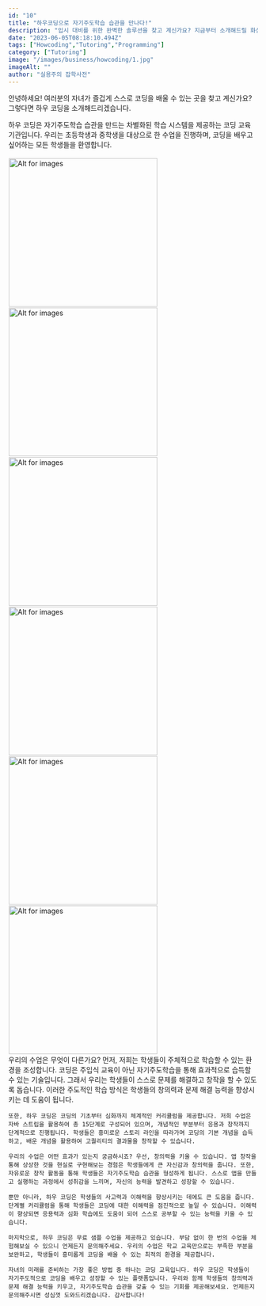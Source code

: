 ```yaml
---
id: "10"
title: "하우코딩으로 자기주도학습 습관을 만나다!"
description: "입시 대비를 위한 완벽한 솔루션을 찾고 계신가요? 지금부터 소개해드릴 화상 입시 컨설팅 서비스는 정확하고 신속한 입시 대비를 위한 최적의 선택입니다."
date: "2023-06-05T08:18:10.494Z"
tags: ["Howcoding","Tutoring","Programming"]
category: ["Tutoring"]
image: "/images/business/howcoding/1.jpg"
imageAlt: ""
author: "실용주의 잡학사전"
---
```



<p className="mb-3 font-light text-gray-500 dark:text-gray-400 first-line:uppercase first-line:tracking-widest first-letter:text-7xl first-letter:font-bold first-letter:text-gray-900 dark:first-letter:text-gray-100 first-letter:mr-3 first-letter:float-left">
    안녕하세요! 여러분의 자녀가 즐겁게 스스로 코딩을 배울 수 있는 곳을 찾고 계신가요? 그렇다면 하우 코딩을 소개해드리겠습니다.
</p>
<div className="font-light text-gray-500 dark:text-gray-400">
    하우 코딩은 자기주도학습 습관을 만드는 차별화된 학습 시스템을 제공하는 코딩 교육 기관입니다. 우리는 초등학생과 중학생을 대상으로 한 수업을 진행하며, 코딩을 배우고 싶어하는 모든 학생들을 환영합니다.
</div>
<br/>
<div className="relative">
  <!-- <div className="flex" style="transform:translateX(-600px)"> -->
  <div className="flex flex-wrap justify-center not-prose">
    <img
        height="300px"
        width="300px"
        className="cover border rounded-full"
        style="margin:1px"
        alt="Alt for images"
        src="/images/business/howcoding/review01.png"
    />
    <img
        height="300px"
        width="300px"
        className="cover border rounded-full"
        style="margin:1px"
        alt="Alt for images"
        src="/images/business/howcoding/review02.png"
    />
    <img
        height="300px"
        width="300px"
        className="cover border rounded-full"
        style="margin:1px"
        alt="Alt for images"
        src="/images/business/howcoding/review03.png"
    />
    <img
        height="300px"
        width="300px"
        className="cover border rounded-full"
        style="margin:1px"
        alt="Alt for images"
        src="/images/business/howcoding/review04.png"
    />
    <img
        height="300px"
        width="300px"
        className="cover border rounded-full"
        style="margin:1px"
        alt="Alt for images"
        src="/images/business/howcoding/review05.png"
    />
    <img
        height="300px"
        width="300px"
        className="cover border rounded-full"
        style="margin:1px"
        alt="Alt for images"
        src="/images/business/howcoding/review06.png"
    />
  </div>
</div>
<div className="font-light text-gray-500 dark:text-gray-400">
    우리의 수업은 무엇이 다른가요? 먼저, 저희는 학생들이 주체적으로 학습할 수 있는 환경을 조성합니다. 코딩은 주입식 교육이 아닌 자기주도학습을 통해 효과적으로 습득할 수 있는 기술입니다. 그래서 우리는 학생들이 스스로 문제를 해결하고 창작을 할 수 있도록 돕습니다. 이러한 주도적인 학습 방식은 학생들의 창의력과 문제 해결 능력을 향상시키는 데 도움이 됩니다.

    또한, 하우 코딩은 코딩의 기초부터 심화까지 체계적인 커리큘럼을 제공합니다. 저희 수업은 자바 스트립을 활용하여 총 15단계로 구성되어 있으며, 개념적인 부분부터 응용과 창작까지 단계적으로 진행됩니다. 학생들은 흥미로운 스토리 라인을 따라가며 코딩의 기본 개념을 습득하고, 배운 개념을 활용하여 고퀄리티의 결과물을 창작할 수 있습니다.

    우리의 수업은 어떤 효과가 있는지 궁금하시죠? 우선, 창의력을 키울 수 있습니다. 앱 창작을 통해 상상한 것을 현실로 구현해보는 경험은 학생들에게 큰 자신감과 창의력을 줍니다. 또한, 자유로운 창작 활동을 통해 학생들은 자기주도학습 습관을 형성하게 됩니다. 스스로 앱을 만들고 실행하는 과정에서 성취감을 느끼며, 자신의 능력을 발견하고 성장할 수 있습니다.

    뿐만 아니라, 하우 코딩은 학생들의 사고력과 이해력을 향상시키는 데에도 큰 도움을 줍니다. 단계별 커리큘럼을 통해 학생들은 코딩에 대한 이해력을 점진적으로 높일 수 있습니다. 이해력이 향상되면 응용력과 심화 학습에도 도움이 되어 스스로 공부할 수 있는 능력을 키울 수 있습니다.

    마지막으로, 하우 코딩은 무료 샘플 수업을 제공하고 있습니다. 부담 없이 한 번의 수업을 체험해보실 수 있으니 언제든지 문의해주세요. 우리의 수업은 학교 교육만으로는 부족한 부분을 보완하고, 학생들이 흥미롭게 코딩을 배울 수 있는 최적의 환경을 제공합니다.

    자녀의 미래를 준비하는 가장 좋은 방법 중 하나는 코딩 교육입니다. 하우 코딩은 학생들이 자기주도적으로 코딩을 배우고 성장할 수 있는 플랫폼입니다. 우리와 함께 학생들의 창의력과 문제 해결 능력을 키우고, 자기주도학습 습관을 갖출 수 있는 기회를 제공해보세요. 언제든지 문의해주시면 성심껏 도와드리겠습니다. 감사합니다!
</div>